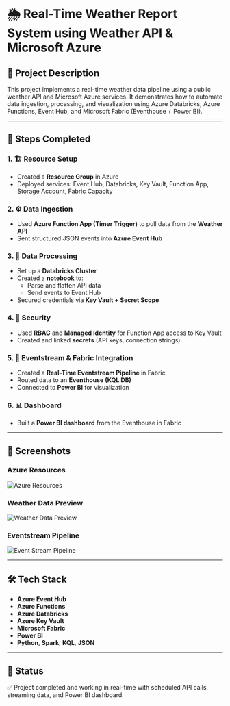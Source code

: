 
# 🌦️ Real-Time Weather Report System using Weather API & Microsoft Azure

## 📌 Project Description
This project implements a real-time weather data pipeline using a public weather API and Microsoft Azure services. It demonstrates how to automate data ingestion, processing, and visualization using Azure Databricks, Azure Functions, Event Hub, and Microsoft Fabric (Eventhouse + Power BI).

---

## 🚀 Steps Completed

### 1. 🏗️ Resource Setup
- Created a **Resource Group** in Azure
- Deployed services: Event Hub, Databricks, Key Vault, Function App, Storage Account, Fabric Capacity

### 2. ⚙️ Data Ingestion
- Used **Azure Function App (Timer Trigger)** to pull data from the **Weather API**
- Sent structured JSON events into **Azure Event Hub**

### 3. 🧼 Data Processing
- Set up a **Databricks Cluster**
- Created a **notebook** to:
  - Parse and flatten API data
  - Send events to Event Hub
- Secured credentials via **Key Vault + Secret Scope**

### 4. 🔐 Security
- Used **RBAC** and **Managed Identity** for Function App access to Key Vault
- Created and linked **secrets** (API keys, connection strings)

### 5. 🔁 Eventstream & Fabric Integration
- Created a **Real-Time Eventstream Pipeline** in Fabric
- Routed data to an **Eventhouse (KQL DB)**
- Connected to **Power BI** for visualization

### 6. 📊 Dashboard
- Built a **Power BI dashboard** from the Eventhouse in Fabric

---

## 📸 Screenshots

### Azure Resources
![Azure Resources](Screenshot%202025-06-16%20141245.png)

### Weather Data Preview
![Weather Data Preview](Screenshot%202025-06-14%20222424.png)

### Eventstream Pipeline
![Event Stream Pipeline](Screenshot%202025-06-14%20222007.png)

---

## 🛠️ Tech Stack

- **Azure Event Hub**
- **Azure Functions**
- **Azure Databricks**
- **Azure Key Vault**
- **Microsoft Fabric**
- **Power BI**
- **Python**, **Spark**, **KQL**, **JSON**

---

## 📅 Status
✅ Project completed and working in real-time with scheduled API calls, streaming data, and Power BI dashboard.
